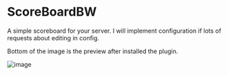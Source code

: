 # ScoreBoardBW

A simple scoreboard for your server. I will implement configuration if lots of requests about editing in config.

Bottom of the image is the preview after installed the plugin.

![image](https://i.ibb.co/KGCWs88/Screenshot-20200621-135502-Minecraft.jpg)

